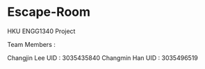 # Escape-Room
HKU ENGG1340 Project

Team Members :

Changjin Lee UID : 3035435840
Changmin Han UID : 3035496519
